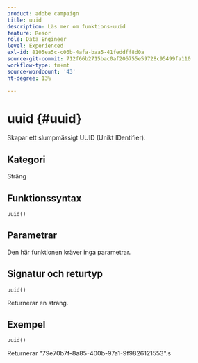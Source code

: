 ```yaml
---
product: adobe campaign
title: uuid
description: Läs mer om funktions-uuid
feature: Resor
role: Data Engineer
level: Experienced
exl-id: 8105ea5c-c06b-4afa-baa5-41feddff8d0a
source-git-commit: 712f66b2715bac0af206755e59728c95499fa110
workflow-type: tm+mt
source-wordcount: '43'
ht-degree: 13%

---
```


# uuid {#uuid}

Skapar ett slumpmässigt UUID (Unikt IDentifier).

## Kategori

Sträng

## Funktionssyntax

`uuid()`

## Parametrar

Den här funktionen kräver inga parametrar.

## Signatur och returtyp

`uuid()`

Returnerar en sträng.

## Exempel

`uuid()`

Returnerar &quot;79e70b7f-8a85-400b-97a1-9f9826121553&quot;.s
